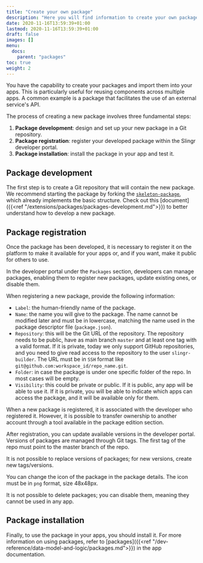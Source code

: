 ```yaml
---
title: "Create your own package"
description: "Here you will find information to create your own package."
date: 2020-11-16T13:59:39+01:00
lastmod: 2020-11-16T13:59:39+01:00
draft: false
images: []
menu:
  docs:
    parent: "packages"
toc: true
weight: 2
---
```


You have the capability to create your packages and import them into your apps. This is particularly useful for reusing components across multiple apps. A common example is a package that facilitates the use of an external service's API.

The process of creating a new package involves three fundamental steps:

1. **Package development**: design and set up your new package in a Git repository.
2. **Package registration**: register your developed package within the Slingr developer portal.
3. **Package installation**: install the package in your app and test it.

## Package development

The first step is to create a Git repository that will contain the new package. We recommend starting the package by forking the [`skeleton-package`](https://github.com/slingr-stack/skeleton-package), which already implements the basic structure. Check out this [document]({{<ref "/extensions/packages/packages-development.md">}}) to better understand how to develop a new package.

## Package registration

Once the package has been developed, it is necessary to register it on the platform to make it available for your apps or, and if you want, make it public for others to use.

In the developer portal under the `Packages` section, developers can manage packages, enabling them to register new packages, update existing ones, or disable them.

When registering a new package, provide the following information:

- `Label`: the human-friendly name of the package.
- `Name`:  the name you will give to the package. The name cannot be modified later and must be in lowercase, matching the name used in the package descriptor file (`package.json`).
- `Repository`: this will be the Git URL of the repository. The repository needs to be public, have as main branch `master` and at least one tag with a valid format. If it is private, today we only support GitHub repositories, and you need to give read access to the repository to the user `slingr-builder`. The URL must be in `SSH` format like `git@github.com:workspace_id/repo_name.git`.
- `Folder`: in case the package is under one specific folder of the repo. In most cases will be empty.
- `Visibility`: this could be private or public. If it is public, any app will be able to use it. If it is private, you
  will be able to indicate which apps can access the package, and it will be available only for them.

When a new package is registered, it is associated with the developer who registered it. However, it is possible to transfer ownership to another account through a tool available in the package edition section.

After registration, you can update available versions in the developer portal. Versions of packages are managed through Git tags. The first tag of the repo must point to the master branch of the repo.

It is not possible to replace versions of packages; for new versions, create new tags/versions.

You can change the icon of the package in the package details. The icon must be in `png` format, size 48x48px.

It is not possible to delete packages; you can disable them, meaning they cannot be used in any app.

## Package installation

Finally, to use the package in your apps, you should install it. For more information on using packages, refer to [packages]({{<ref "/dev-reference/data-model-and-logic/packages.md">}}) in the app documentation.

